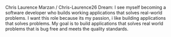 Chris Laurence Marzan / Chris-Laurence26
Dream: 
I see myself becoming a software developer who builds working applications that solves real-world problems. I want this role because its my passion, i like building applications that solves problems. My goal is to build applications that solves real world problems that is bug free and meets the quality standards.